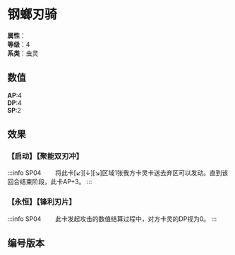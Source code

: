 <script setup>
let list = [
    { number: "SP04-003", url: "/packs/SP04" }
]
</script>

# 钢螂刃骑

**属性**：<CardAttribute text="金"/><br>
**等级**：4<br>
**系类**：虫灵

## 数值

**AP**:4<br>
**DP**:4<br>
**SP**:2

## 效果

### 【启动】【聚能双刃冲】

:::info SP04
&emsp;&emsp;将此卡[↙][↓][↘]区域1张我方卡灵卡送去弃区可以发动。直到该回合结束阶段，此卡AP+3。
:::

### 【永恒】【锋利刃片】

:::info SP04
&emsp;&emsp;此卡发起攻击的数值结算过程中，对方卡灵的DP视为0。
:::

## 编号版本

<CardNumberBox :list="list"/>